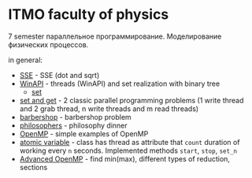 # ITMO faculty of physics

7 semester
параллельное программирование.
Моделирование физических процессов.

in general:

- [SSE](hw1) - SSE (dot and sqrt)
- [WinAPI](hw2_winapi_threads/winapi_threads.cpp) - threads (WinAPI) and set realization with binary tree
  - [set](hw2_winapi_threads/set_/set_class.cpp)
- [set and get](hw3) - 2 classic parallel programming problems (1 write thread and 2 grab thread, n write threads and m read threads)
- [barbershop](hw4_barbershop/barberShop_.cpp) - barbershop problem
- [philosophers](hw5_philosophy/philosophers.cpp) - philosophy dinner
- [OpenMP](hw6_omp) - simple examples of OpenMP
- [atomic variable](hw7_atomic/atomic.cpp) - class has thread as attribute that `count` duration of working every `n` seconds. Implemented methods `start`, `stop`, `set_n`
- [Advanced OpenMP](hw8_advanced_omp) - find min(max), different types of reduction, sections
